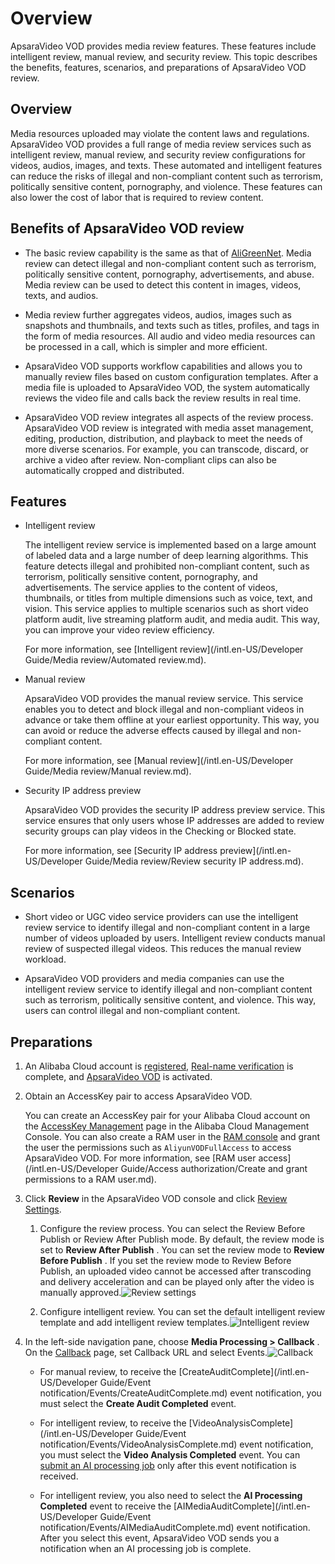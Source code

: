 Overview 
=============================

ApsaraVideo VOD provides media review features. These features include intelligent review, manual review, and security review. This topic describes the benefits, features, scenarios, and preparations of ApsaraVideo VOD review.

Overview 
-----------------------------

Media resources uploaded may violate the content laws and regulations. ApsaraVideo VOD provides a full range of media review services such as intelligent review, manual review, and security review configurations for videos, audios, images, and texts. These automated and intelligent features can reduce the risks of illegal and non-compliant content such as terrorism, politically sensitive content, pornography, and violence. These features can also lower the cost of labor that is required to review content.

Benefits of ApsaraVideo VOD review 
-------------------------------------------------------

* The basic review capability is the same as that of [AliGreenNet](https://www.aliyun.com/product/lvwang). Media review can detect illegal and non-compliant content such as terrorism, politically sensitive content, pornography, advertisements, and abuse. Media review can be used to detect this content in images, videos, texts, and audios.

  

* Media review further aggregates videos, audios, images such as snapshots and thumbnails, and texts such as titles, profiles, and tags in the form of media resources. All audio and video media resources can be processed in a call, which is simpler and more efficient.

  

* ApsaraVideo VOD supports workflow capabilities and allows you to manually review files based on custom configuration templates. After a media file is uploaded to ApsaraVideo VOD, the system automatically reviews the video file and calls back the review results in real time.

  

* ApsaraVideo VOD review integrates all aspects of the review process. ApsaraVideo VOD review is integrated with media asset management, editing, production, distribution, and playback to meet the needs of more diverse scenarios. For example, you can transcode, discard, or archive a video after review. Non-compliant clips can also be automatically cropped and distributed.

  




Features 
-----------------------------

* Intelligent review

  The intelligent review service is implemented based on a large amount of labeled data and a large number of deep learning algorithms. This feature detects illegal and prohibited non-compliant content, such as terrorism, politically sensitive content, pornography, and advertisements. The service applies to the content of videos, thumbnails, or titles from multiple dimensions such as voice, text, and vision. This service applies to multiple scenarios such as short video platform audit, live streaming platform audit, and media audit. This way, you can improve your video review efficiency.

  For more information, see [Intelligent review](/intl.en-US/Developer Guide/Media review/Automated review.md).
  




<!-- -->

* Manual review

  ApsaraVideo VOD provides the manual review service. This service enables you to detect and block illegal and non-compliant videos in advance or take them offline at your earliest opportunity. This way, you can avoid or reduce the adverse effects caused by illegal and non-compliant content.

  For more information, see [Manual review](/intl.en-US/Developer Guide/Media review/Manual review.md).
  




<!-- -->

* Security IP address preview

  ApsaraVideo VOD provides the security IP address preview service. This service ensures that only users whose IP addresses are added to review security groups can play videos in the Checking or Blocked state.

  For more information, see [Security IP address preview](/intl.en-US/Developer Guide/Media review/Review security IP address.md).
  




Scenarios 
------------------------------

* Short video or UGC video service providers can use the intelligent review service to identify illegal and non-compliant content in a large number of videos uploaded by users. Intelligent review conducts manual review of suspected illegal videos. This reduces the manual review workload.

  

* ApsaraVideo VOD providers and media companies can use the intelligent review service to identify illegal and non-compliant content such as terrorism, politically sensitive content, and violence. This way, users can control illegal and non-compliant content.

  




Preparations 
---------------------------------

1. An Alibaba Cloud account is [registered](https://account.aliyun.com/register/register.htm?oauth_callback=https%3A%2F%2Fvod.console.aliyun.com%2F&lang=zh), [Real-name verification](https://help.aliyun.com/knowledge_list/37170.html) is complete, and [ApsaraVideo VOD](https://www.aliyun.com/product/vod) is activated.

   

2. Obtain an AccessKey pair to access ApsaraVideo VOD.

   You can create an AccessKey pair for your Alibaba Cloud account on the [AccessKey Management](https://ak-console.aliyun.com/?spm=5176.doc57741.2.8.uLYY2M#/accesskey) page in the Alibaba Cloud Management Console. You can also create a RAM user in the [RAM console](https://ram.console.aliyun.com/?spm=5176.doc57741.2.2.fQnI2T#/user/list) and grant the user the permissions such as `AliyunVODFullAccess` to access ApsaraVideo VOD. For more information, see [RAM user access](/intl.en-US/Developer Guide/Access authorization/Create and grant permissions to a RAM user.md).
   

3. Click **Review** in the ApsaraVideo VOD console and click [Review Settings](https://vod.console.aliyun.com/#/check/setting).

   1. Configure the review process. You can select the Review Before Publish or Review After Publish mode. By default, the review mode is set to **Review After Publish** . You can set the review mode to **Review Before Publish** . If you set the review mode to Review Before Publish, an uploaded video cannot be accessed after transcoding and delivery acceleration and can be played only after the video is manually approved.![Review settings](https://static-aliyun-doc.oss-accelerate.aliyuncs.com/assets/img/en-US/3563401161/p181782.png)

      
   
   2. Configure intelligent review. You can set the default intelligent review template and add intelligent review templates.![Intelligent review](https://static-aliyun-doc.oss-accelerate.aliyuncs.com/assets/img/en-US/3563401161/p181784.png)

      
   

   

4. In the left-side navigation pane, choose **Media Processing \> Callback** . On the [Callback](https://vod.console.aliyun.com/settings/workflow#/settings/callback) page, set Callback URL and select Events.![Callback](https://static-aliyun-doc.oss-accelerate.aliyuncs.com/assets/img/en-US/3563401161/p181787.png)

   * For manual review, to receive the [CreateAuditComplete](/intl.en-US/Developer Guide/Event notification/Events/CreateAuditComplete.md) event notification, you must select the **Create Audit Completed** event.

     
   
   * For intelligent review, to receive the [VideoAnalysisComplete](/intl.en-US/Developer Guide/Event notification/Events/VideoAnalysisComplete.md) event notification, you must select the **Video Analysis Completed** event. You can [submit an AI processing job]() only after this event notification is received.

     
   
   * For intelligent review, you also need to select the **AI Processing Completed** event to receive the [AIMediaAuditComplete](/intl.en-US/Developer Guide/Event notification/Events/AIMediaAuditComplete.md) event notification. After you select this event, ApsaraVideo VOD sends you a notification when an AI processing job is complete.

     
   

   



